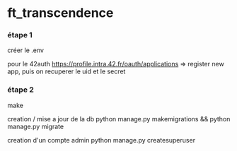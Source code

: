# ft_transcendence

### étape 1
créer le .env 

pour le 42auth
https://profile.intra.42.fr/oauth/applications
=> register new app, puis on recuperer le uid et le secret

### étape 2
make

creation / mise a jour de la db
python manage.py makemigrations && python manage.py migrate

creation d'un compte admin
python manage.py createsuperuser
